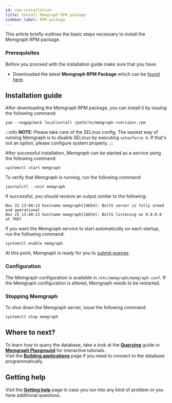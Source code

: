 ```yaml
---
id: rpm-installation
title: Install Memgraph RPM package
sidebar_label: RPM package
---
```


This article briefly outlines the basic steps necessary to install the Memgraph
RPM package.

### Prerequisites

Before you proceed with the installation guide make sure that you have:
* Downloaded the latest **Memgraph RPM Package** which can be [found
  here](https://memgraph.com/download/).

## Installation guide
After downloading the Memgraph RPM package, you can install it by issuing the
following command:

```
yum --nogpgcheck localinstall /path/to/memgraph-<version>.rpm
```

:::info
**NOTE:** Please take care of the SELinux config. The easiest way of running
Memgraph is to disable SELinux by executing `setenforce 0`. If that's not an
option, please configure system properly.
:::

After successful installation, Memgraph can be started as a
service using the following command:

```
systemctl start memgraph
```

To verify that Memgraph is running, run the following command:

```
journalctl --unit memgraph
```

If successful, you should receive an output similar to the following:

```
Nov 23 13:40:13 hostname memgraph[14654]: BoltS server is fully armed and operational
Nov 23 13:40:13 hostname memgraph[14654]: BoltS listening on 0.0.0.0 at 7687
```

If you want the Memgraph service to start automatically on each startup, run
the following command:

```
systemctl enable memgraph
```

At this point, Memgraph is ready for you to [submit queries](../querying/querying.md).

### Configuration
The Memgraph configuration is available in `/etc/memgraph/memgraph.conf`.
If the Memgraph configuration is altered, Memgraph needs to be restarted.

### Stopping Memgraph

To shut down the Memgraph server, issue the following command:

```
systemctl stop memgraph
```

## Where to next?

To learn how to query the database, take a look at the **[Querying](../querying/querying.md)** guide or **[Memgraph Playground](https://playground.memgraph.com/)** for interactive tutorials.<br/>
Visit the **[Building applications](../connecting-applications)** page if you need to 
connect to the database programmatically.

## Getting help

Visit the **[Getting help](../../getting-help/getting-help.md)** page in case you run into any kind of problem or you have additional questions.
